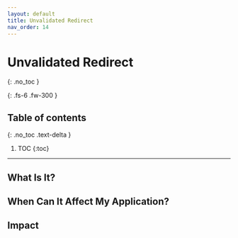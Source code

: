 ```yaml
---
layout: default
title: Unvalidated Redirect
nav_order: 14
---
```


# Unvalidated Redirect
{: .no_toc }

{: .fs-6 .fw-300 }

## Table of contents
{: .no_toc .text-delta }

1. TOC
{:toc}

---

## What Is It?





## When Can It Affect My Application?





## Impact
